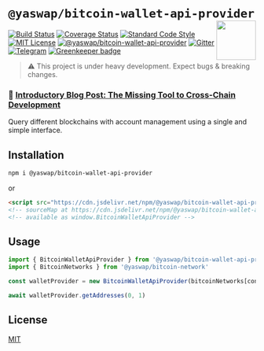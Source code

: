 # `@yaswap/bitcoin-wallet-api-provider` <img align="right" src="https://raw.githubusercontent.com/liquality/chainabstractionlayer/master/liquality-logo.png" height="80px" />

[![Build Status](https://travis-ci.com/liquality/chainabstractionlayer.svg?branch=master)](https://travis-ci.com/liquality/chainabstractionlayer)
[![Coverage Status](https://coveralls.io/repos/github/liquality/chainabstractionlayer/badge.svg?branch=master)](https://coveralls.io/github/liquality/chainabstractionlayer?branch=master)
[![Standard Code Style](https://img.shields.io/badge/codestyle-standard-brightgreen.svg)](https://github.com/standard/standard)
[![MIT License](https://img.shields.io/badge/license-MIT-brightgreen.svg)](../../LICENSE.md)
[![@yaswap/bitcoin-wallet-api-provider](https://img.shields.io/npm/dt/@yaswap/bitcoin-wallet-api-provider.svg)](https://npmjs.com/package/@yaswap/bitcoin-wallet-api-provider)
[![Gitter](https://img.shields.io/gitter/room/liquality/Lobby.svg)](https://gitter.im/liquality/Lobby?source=orgpage)
[![Telegram](https://img.shields.io/badge/chat-on%20telegram-blue.svg)](https://t.me/Liquality) [![Greenkeeper badge](https://badges.greenkeeper.io/liquality/chainabstractionlayer.svg)](https://greenkeeper.io/)

> :warning: This project is under heavy development. Expect bugs & breaking changes.

### :pencil: [Introductory Blog Post: The Missing Tool to Cross-Chain Development](https://medium.com/liquality/the-missing-tool-to-cross-chain-development-2ebfe898efa1)

Query different blockchains with account management using a single and simple interface.

## Installation

```bash
npm i @yaswap/bitcoin-wallet-api-provider
```

or

```html
<script src="https://cdn.jsdelivr.net/npm/@yaswap/bitcoin-wallet-api-provider@0.2.3/dist/bitcoin-wallet-api-provider.min.js"></script>
<!-- sourceMap at https://cdn.jsdelivr.net/npm/@yaswap/bitcoin-wallet-api-provider@0.2.3/dist/bitcoin-wallet-api-provider.min.js.map -->
<!-- available as window.BitcoinWalletApiProvider -->
```

## Usage

```js
import { BitcoinWalletApiProvider } from '@yaswap/bitcoin-wallet-api-provider'
import { BitcoinNetworks } from '@yaswap/bitcoin-network'

const walletProvider = new BitcoinWalletApiProvider(bitcoinNetworks[config.bitcoin.network], 'bech32')

await walletProvider.getAddresses(0, 1)
```

## License

[MIT](../../LICENSE.md)

